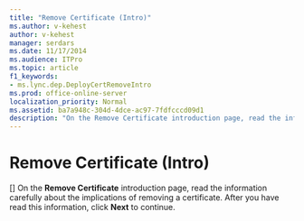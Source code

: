 ```yaml
---
title: "Remove Certificate (Intro)"
ms.author: v-kehest
author: v-kehest
manager: serdars
ms.date: 11/17/2014
ms.audience: ITPro
ms.topic: article
f1_keywords:
- ms.lync.dep.DeployCertRemoveIntro
ms.prod: office-online-server
localization_priority: Normal
ms.assetid: ba7a948c-304d-4dce-ac97-7fdfcccd09d1
description: "On the Remove Certificate introduction page, read the information carefully about the implications of removing a certificate. After you have read this information, click Next to continue."
---
```


# Remove Certificate (Intro)
[]
On the **Remove Certificate** introduction page, read the information carefully about the implications of removing a certificate. After you have read this information, click **Next** to continue.
  

